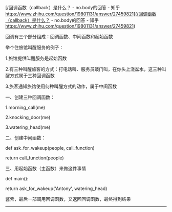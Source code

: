 [/回调函数（callback）是什么？ - no.body的回答 - 知乎 https://www.zhihu.com/question/19801131/answer/27459821](/回调函数（callback）是什么？ - no.body的回答 - 知乎 https://www.zhihu.com/question/19801131/answer/27459821)

回调有三个部分组成：回调函数、中间函数和起始函数

举个住旅馆叫醒服务的例子：

1.旅馆提供叫醒服务是起始函数

2.有三种叫醒旅客的方式：打电话叫、服务员敲门叫，在你头上浇盆水，这三种叫醒方式属于三种回调函数

3.旅客通知旅馆使用何种叫醒方式的动作，属于中间函数

一、创建三种回调函数：

1.morning\_call\(me\)

2.knocking\_door\(me\)

3.watering\_head\(me\)

二、创建中间函数：

def ask\_for\_wakeup\(people, call\_function\)

return call\_function\(people\)

三、用起始函数（主函数）来做这件事情

def main\(\):

return ask\_for\_wakeup\('Antony', watering\_head\)

酱紫，最后一部调用回调函数，又返回回调函数，最终得到结果

---



